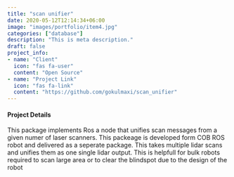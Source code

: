 ```yaml
---
title: "scan unifier"
date: 2020-05-12T12:14:34+06:00
image: "images/portfolio/item4.jpg"
categories: ["database"]
description: "This is meta description."
draft: false
project_info:
- name: "Client"
  icon: "fas fa-user"
  content: "Open Source"
- name: "Project Link"
  icon: "fas fa-link"
  content: "https://github.com/gokulmaxi/scan_unifier"
---
```


#### Project Details

This package implements Ros a node that unifies scan messages from a given numer of laser scanners. This packeage is developed form COB ROS robot and delivered as a seperate package.
This takes multiple lidar scans and unifies them as one single lidar output. This is helpfull
for bulk robots required to scan large area or to clear the blindspot due to the design of the robot
